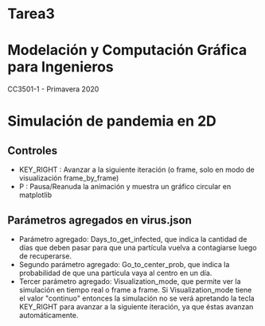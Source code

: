 # Tarea3
 
# Modelación y Computación Gráfica para Ingenieros
CC3501-1 - Primavera 2020
 
# Simulación de pandemia en 2D
## Controles
- KEY_RIGHT : Avanzar a la siguiente iteración (o frame, solo en modo de visualización frame_by_frame)
- P : Pausa/Reanuda la animación y muestra un gráfico circular en matplotlib
## Parámetros agregados en virus.json
 - Parámetro agregado: Days_to_get_infected, que indica la cantidad de días que deben pasar para que una partícula vuelva a contagiarse luego de recuperarse.
 - Segundo parámetro agregado: Go_to_center_prob, que indica la probabilidad de que una partícula vaya al centro en un día.
 - Tercer parámetro agregado: Visualization_mode, que permite ver la simulación en tiempo real o frame a frame. Si Visualization_mode tiene el valor "continuo" entonces la simulación no se verá apretando la tecla KEY_RIGHT para avanzar a la siguiente iteración, ya que éstas avanzan automáticamente.
